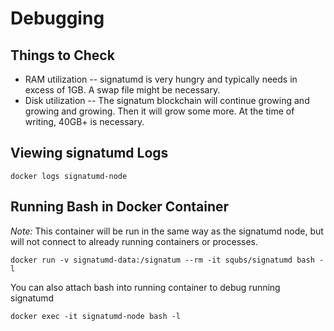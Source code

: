 # Debugging

## Things to Check

* RAM utilization -- signatumd is very hungry and typically needs in excess of 1GB.  A swap file might be necessary.
* Disk utilization -- The signatum blockchain will continue growing and growing and growing.  Then it will grow some more.  At the time of writing, 40GB+ is necessary.

## Viewing signatumd Logs

    docker logs signatumd-node


## Running Bash in Docker Container

*Note:* This container will be run in the same way as the signatumd node, but will not connect to already running containers or processes.

    docker run -v signatumd-data:/signatum --rm -it squbs/signatumd bash -l

You can also attach bash into running container to debug running signatumd

    docker exec -it signatumd-node bash -l


